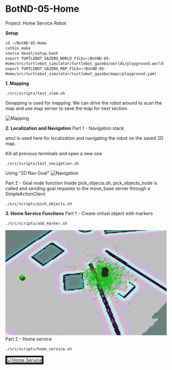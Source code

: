 # BotND-05-Home

Project: Home Service Robot

**Setup**
```
cd ~/BotND-05-Home
catkin_make
source devel/setup.bash
export TURTLEBOT_GAZEBO_WORLD_FILE=~/BotND-05-Home/src/turtlebot_simulator/turtlebot_gazebo/worlds/playground.world
export TURTLEBOT_GAZEBO_MAP_FILE=~/BotND-05-Home/src/turtlebot_simulator/turtlebot_gazebo/maps/playground.yaml
```

**1. Mapping**

```
./src/scripts/test_slam.sh 

```
Gmapping is used for mapping. We can drive the robot around to scan the map and use map server to save the map for next section.

![Mapping](test_slam.gif)

**2. Localization and Navigation**
Part 1 - Navigation stack 

amcl is used here for localization and navigating the robot on the saved 2D map.

Kill all previous terminals and open a new one
```
./src/scripts/test_navigation.sh 
```
Using "2D Nav Goal" 
![Navigation](test_navigation.gif)

Part 2 - Goal node function 
Inside pick_objects.sh, pick_objects_node is called and sending goal requests to the move_base server through a SimpleActionClient

```
./src/scripts/pick_objects.sh 
```
**3. Home Service Functions**
Part 1 - Create virtual object with markers
```
./src/scripts/add_marker.sh 
```
![Add Maker](add_marker.png)
Part 2 - Home service 
```
./src/scripts/home_service.sh 
```

<a href="http://www.youtube.com/watch?feature=player_embedded&v=0ej-wyt03KI
" target="_blank"><img src="http://img.youtube.com/vi/0ej-wyt03KI/0.jpg" 
alt="Home Service" border="5" /></a>

